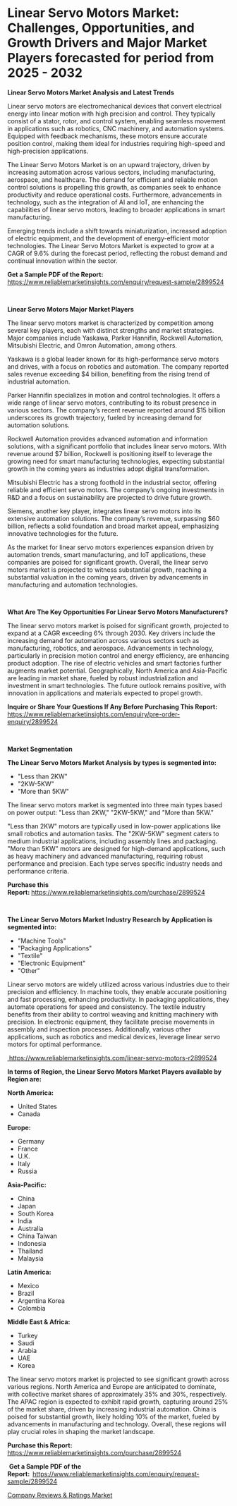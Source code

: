 <p><h1>Linear Servo Motors Market: Challenges, Opportunities, and Growth Drivers and Major Market Players forecasted for period from 2025 - 2032</h1></p><p><strong>Linear Servo Motors Market Analysis and Latest Trends</strong></p>
<p><p>Linear servo motors are electromechanical devices that convert electrical energy into linear motion with high precision and control. They typically consist of a stator, rotor, and control system, enabling seamless movement in applications such as robotics, CNC machinery, and automation systems. Equipped with feedback mechanisms, these motors ensure accurate position control, making them ideal for industries requiring high-speed and high-precision applications.</p><p>The Linear Servo Motors Market is on an upward trajectory, driven by increasing automation across various sectors, including manufacturing, aerospace, and healthcare. The demand for efficient and reliable motion control solutions is propelling this growth, as companies seek to enhance productivity and reduce operational costs. Furthermore, advancements in technology, such as the integration of AI and IoT, are enhancing the capabilities of linear servo motors, leading to broader applications in smart manufacturing.</p><p>Emerging trends include a shift towards miniaturization, increased adoption of electric equipment, and the development of energy-efficient motor technologies. The Linear Servo Motors Market is expected to grow at a CAGR of 9.6% during the forecast period, reflecting the robust demand and continual innovation within the sector.</p></p>
<p><strong>Get a Sample PDF of the Report:&nbsp;</strong> <a href="https://www.reliablemarketinsights.com/enquiry/request-sample/2899524?utm_campaign=2639&utm_medium=2&utm_source=Github&utm_content=ia&utm_term=16032025&utm_id=linear-servo-motors">https://www.reliablemarketinsights.com/enquiry/request-sample/2899524</a></p>
<p>&nbsp;</p>
<p><strong>Linear Servo Motors Major Market Players</strong></p>
<p><p>The linear servo motors market is characterized by competition among several key players, each with distinct strengths and market strategies. Major companies include Yaskawa, Parker Hannifin, Rockwell Automation, Mitsubishi Electric, and Omron Automation, among others.</p><p>Yaskawa is a global leader known for its high-performance servo motors and drives, with a focus on robotics and automation. The company reported sales revenue exceeding $4 billion, benefiting from the rising trend of industrial automation.</p><p>Parker Hannifin specializes in motion and control technologies. It offers a wide range of linear servo motors, contributing to its robust presence in various sectors. The company’s recent revenue reported around $15 billion underscores its growth trajectory, fueled by increasing demand for automation solutions.</p><p>Rockwell Automation provides advanced automation and information solutions, with a significant portfolio that includes linear servo motors. With revenue around $7 billion, Rockwell is positioning itself to leverage the growing need for smart manufacturing technologies, expecting substantial growth in the coming years as industries adopt digital transformation.</p><p>Mitsubishi Electric has a strong foothold in the industrial sector, offering reliable and efficient servo motors. The company’s ongoing investments in R&D and a focus on sustainability are projected to drive future growth.</p><p>Siemens, another key player, integrates linear servo motors into its extensive automation solutions. The company’s revenue, surpassing $60 billion, reflects a solid foundation and broad market appeal, emphasizing innovative technologies for the future.</p><p>As the market for linear servo motors experiences expansion driven by automation trends, smart manufacturing, and IoT applications, these companies are poised for significant growth. Overall, the linear servo motors market is projected to witness substantial growth, reaching a substantial valuation in the coming years, driven by advancements in manufacturing and automation technologies.</p></p>
<p>&nbsp;</p>
<p><strong>What Are The Key Opportunities For Linear Servo Motors Manufacturers?</strong></p>
<p><p>The linear servo motors market is poised for significant growth, projected to expand at a CAGR exceeding 6% through 2030. Key drivers include the increasing demand for automation across various sectors such as manufacturing, robotics, and aerospace. Advancements in technology, particularly in precision motion control and energy efficiency, are enhancing product adoption. The rise of electric vehicles and smart factories further augments market potential. Geographically, North America and Asia-Pacific are leading in market share, fueled by robust industrialization and investment in smart technologies. The future outlook remains positive, with innovation in applications and materials expected to propel growth.</p></p>
<p><strong>Inquire or Share Your Questions If Any Before Purchasing This Report:</strong> <a href="https://www.reliablemarketinsights.com/enquiry/pre-order-enquiry/2899524?utm_campaign=2639&utm_medium=2&utm_source=Github&utm_content=ia&utm_term=16032025&utm_id=linear-servo-motors">https://www.reliablemarketinsights.com/enquiry/pre-order-enquiry/2899524</a></p>
<p>&nbsp;</p>
<p><strong>Market Segmentation</strong></p>
<p><strong>The Linear Servo Motors Market Analysis by types is segmented into:</strong></p>
<p><ul><li>"Less than 2KW"</li><li>"2KW-5KW"</li><li>"More than 5KW"</li></ul></p>
<p><p>The linear servo motors market is segmented into three main types based on power output: "Less than 2KW," "2KW-5KW," and "More than 5KW." </p><p>"Less than 2KW" motors are typically used in low-power applications like small robotics and automation tasks. The "2KW-5KW" segment caters to medium industrial applications, including assembly lines and packaging. "More than 5KW" motors are designed for high-demand applications, such as heavy machinery and advanced manufacturing, requiring robust performance and precision. Each type serves specific industry needs and performance criteria.</p></p>
<p><strong>Purchase this Report:&nbsp;</strong><a href="https://www.reliablemarketinsights.com/purchase/2899524?utm_campaign=2639&utm_medium=2&utm_source=Github&utm_content=ia&utm_term=16032025&utm_id=linear-servo-motors">https://www.reliablemarketinsights.com/purchase/2899524</a></p>
<p>&nbsp;</p>
<p><strong>The Linear Servo Motors Market Industry Research by Application is segmented into:</strong></p>
<p><ul><li>"Machine Tools"</li><li>"Packaging Applications"</li><li>"Textile"</li><li>"Electronic Equipment"</li><li>"Other"</li></ul></p>
<p><p>Linear servo motors are widely utilized across various industries due to their precision and efficiency. In machine tools, they enable accurate positioning and fast processing, enhancing productivity. In packaging applications, they automate operations for speed and consistency. The textile industry benefits from their ability to control weaving and knitting machinery with precision. In electronic equipment, they facilitate precise movements in assembly and inspection processes. Additionally, various other applications, such as robotics and medical devices, leverage linear servo motors for optimal performance.</p></p>
<p><a href="https://www.reliablemarketinsights.com/linear-servo-motors-r2899524?utm_campaign=2639&utm_medium=2&utm_source=Github&utm_content=ia&utm_term=16032025&utm_id=linear-servo-motors">&nbsp;https://www.reliablemarketinsights.com/linear-servo-motors-r2899524</a></p>
<p><strong>In terms of Region, the Linear Servo Motors Market Players available by Region are:</strong></p>
<p>
    <p> <strong> North America: </strong>
        <ul>
            <li>United States</li>
            <li>Canada</li>
        </ul>
        </p> 
    <p> <strong> Europe: </strong>
        <ul>
            <li>Germany</li>
            <li>France</li>
            <li>U.K.</li>
            <li>Italy</li>
            <li>Russia</li>
        </ul>
        </p> 
    <p> <strong> Asia-Pacific: </strong>
        <ul>
            <li>China</li>
            <li>Japan</li>
            <li>South Korea</li>
            <li>India</li>
            <li>Australia</li>
            <li>China Taiwan</li>
            <li>Indonesia</li>
            <li>Thailand</li>
            <li>Malaysia</li>
        </ul>
        </p> 
    <p> <strong> Latin America: </strong>
        <ul>
            <li>Mexico</li>
            <li>Brazil</li>
            <li>Argentina Korea</li>
            <li>Colombia</li>
        </ul>
        </p> 
    <p> <strong> Middle East & Africa: </strong>
        <ul>
            <li>Turkey</li>
            <li>Saudi</li>
            <li>Arabia</li>
            <li>UAE</li>
            <li>Korea</li>
        </ul>
    </p>
    </p>
<p><p>The linear servo motors market is projected to see significant growth across various regions. North America and Europe are anticipated to dominate, with collective market shares of approximately 35% and 30%, respectively. The APAC region is expected to exhibit rapid growth, capturing around 25% of the market share, driven by increasing industrial automation. China is poised for substantial growth, likely holding 10% of the market, fueled by advancements in manufacturing and technology. Overall, these regions will play crucial roles in shaping the market landscape.</p></p>
<p><strong>Purchase this Report: </strong><a href="https://www.reliablemarketinsights.com/purchase/2899524?utm_campaign=2639&utm_medium=2&utm_source=Github&utm_content=ia&utm_term=16032025&utm_id=linear-servo-motors">https://www.reliablemarketinsights.com/purchase/2899524</a></p>
<p>&nbsp;<strong>Get a Sample PDF of the Report:&nbsp;&nbsp;</strong><a href="https://www.reliablemarketinsights.com/enquiry/request-sample/2899524?utm_campaign=2639&utm_medium=2&utm_source=Github&utm_content=ia&utm_term=16032025&utm_id=linear-servo-motors">https://www.reliablemarketinsights.com/enquiry/request-sample/2899524</a></p>
<p><strong></strong></p>
<p><p><a href="https://github.com/akaalahk/Market-Research-Report-List-1/blob/main/company-reviews-ratings-market.md?utm_campaign=2639&utm_medium=2&utm_source=Github&utm_content=ia&utm_term=16032025&utm_id=linear-servo-motors">Company Reviews & Ratings Market</a></p></p>
